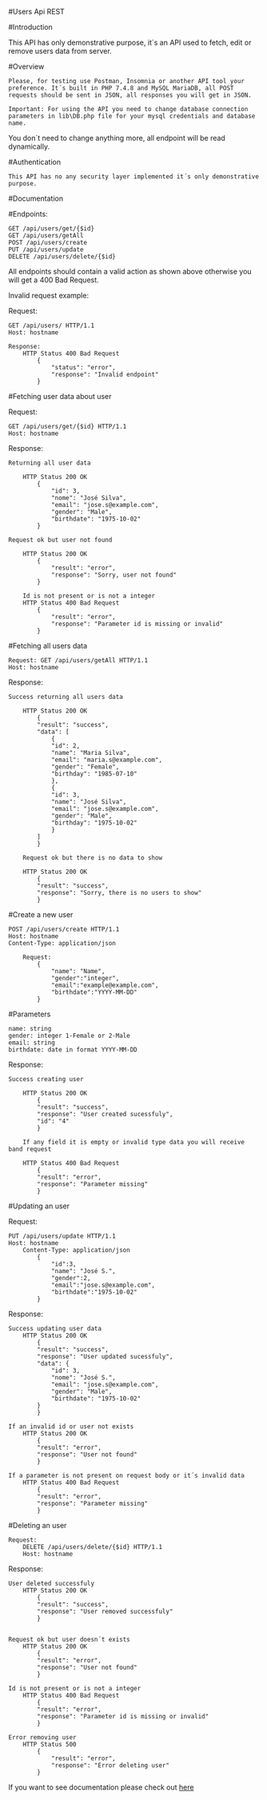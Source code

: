 #Users Api REST

#Introduction

This API has only demonstrative purpose, it´s an API used to fetch, edit or remove users data from server.

#Overview

    Please, for testing use Postman, Insomnia or another API tool your preference. It´s built in PHP 7.4.8 and MySQL MariaDB, all POST requests should be sent in JSON, all responses you will get in JSON.

    Important: For using the API you need to change database connection parameters in lib\DB.php file for your mysql credentials and database name.

You don´t need to change anything more, all endpoint will be read dynamically.

#Authentication
    
    This API has no any security layer implemented it´s only demonstrative purpose.

#Documentation

#Endpoints:

    GET /api/users/get/{$id}
    GET /api/users/getAll
    POST /api/users/create
    PUT /api/users/update
    DELETE /api/users/delete/{$id}


All endpoints should contain a valid action as shown above otherwise you will get a 400 Bad Request.

Invalid request example:

Request:

    GET /api/users/ HTTP/1.1
    Host: hostname

    Response:
        HTTP Status 400 Bad Request
            {
                "status": "error",
                "response": "Invalid endpoint"
            }


#Fetching user data about user

Request:

    GET /api/users/get/{$id} HTTP/1.1
    Host: hostname

Response:

    Returning all user data

        HTTP Status 200 OK
            {
                "id": 3,
                "nome": "José Silva",
                "email": "jose.s@example.com",
                "gender": "Male",
                "birthdate": "1975-10-02"
            }

    Request ok but user not found 

        HTTP Status 200 OK 
            {
                "result": "error",
                "response": "Sorry, user not found"
            }

        Id is not present or is not a integer
        HTTP Status 400 Bad Request  
            {
                "result": "error",
                "response": "Parameter id is missing or invalid"
            }




#Fetching all users data

    Request: GET /api/users/getAll HTTP/1.1
    Host: hostname

Response:

    Success returning all users data

        HTTP Status 200 OK
            {
            "result": "success",
            "data": [
                {
                "id": 2,
                "name": "Maria Silva",
                "email": "maria.s@example.com",
                "gender": "Female",
                "birthday": "1985-07-10"
                },
                {
                "id": 3,
                "name": "José Silva",
                "email": "jose.s@example.com",
                "gender": "Male",
                "birthday": "1975-10-02"
                }
            ]
            }

        Request ok but there is no data to show

        HTTP Status 200 OK
            {
            "result": "success",
            "response": "Sorry, there is no users to show"
            }





#Create a new user

    POST /api/users/create HTTP/1.1
    Host: hostname
    Content-Type: application/json

        Request:
            {
                "name": "Name",
                "gender":"integer",
                "email":"example@example.com",
                "birthdate":"YYYY-MM-DD"
            }

#Parameters

    name: string
    gender: integer 1-Female or 2-Male 
    email: string
    birthdate: date in format YYYY-MM-DD


Response:

    Success creating user

        HTTP Status 200 OK
            {
            "result": "success",
            "response": "User created sucessfuly",
            "id": "4"
            }

        If any field it is empty or invalid type data you will receive band request

        HTTP Status 400 Bad Request
            {
            "result": "error",
            "response": "Parameter missing"
            }



#Updating an user

Request:

    PUT /api/users/update HTTP/1.1
    Host: hostname
        Content-Type: application/json
            {   
                "id":3,
                "name": "José S.",
                "gender":2,
                "email":"jose.s@example.com",
                "birthdate":"1975-10-02"
            }


Response:

    Success updating user data
        HTTP Status 200 OK
            {
            "result": "success",
            "response": "User updated sucessfuly",
            "data": {
                "id": 3,
                "nome": "José S.",
                "email": "jose.s@example.com",
                "gender": "Male",
                "birthdate": "1975-10-02"
            }
            }

    If an invalid id or user not exists 
        HTTP Status 200 OK
            {
            "result": "error",
            "response": "User not found"
            }

    If a parameter is not present on request body or it´s invalid data
        HTTP Status 400 Bad Request
            {
            "result": "error",
            "response": "Parameter missing"
            }



#Deleting an user

    Request:
        DELETE /api/users/delete/{$id} HTTP/1.1
        Host: hostname

Response:

    User deleted successfuly
        HTTP Status 200 OK
            {
            "result": "success",
            "response": "User removed successfuly"
            }


    Request ok but user doesn´t exists
        HTTP Status 200 OK
            {
            "result": "error",
            "response": "User not found"
            }

    Id is not present or is not a integer
        HTTP Status 400 Bad Request
            {
            "result": "error",
            "response": "Parameter id is missing or invalid"
            }

    Error removing user
        HTTP Status 500
            {
                "result": "error",
                "response": "Error deleting user"
            }


If you want to see documentation please check out [here](https://documenter.getpostman.com/view/13425265/TWDTLdyX#f0e99e0c-f8a0-4990-8f48-a1c79fc9ed24)
